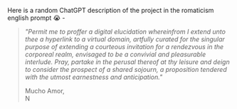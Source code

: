 Here is a random ChatGPT description of the project in the romaticism english prompt :sob: -

>_"Permit me to proffer a digital elucidation whereinfrom I extend unto thee a hyperlink to a virtual domain, artfully curated for the singular purpose of extending a courteous invitation for a rendezvous in the corporeal realm, envisaged to be a convivial and pleasurable interlude. Pray, partake in the perusal thereof at thy leisure and deign to consider the prospect of a shared sojourn, a proposition tendered with the utmost earnestness and anticipation."_
>
> Mucho Amor, \
> N
